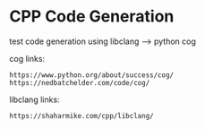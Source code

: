 # CPP Code Generation

test code generation using libclang --> python cog

cog links:
```
https://www.python.org/about/success/cog/
https://nedbatchelder.com/code/cog/
```

libclang links:
```
https://shaharmike.com/cpp/libclang/
```